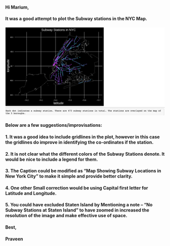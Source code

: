 #### Hi Marium,
#### It was a good attempt to plot the Subway stations in the NYC Map. 

![solarpalette](Subway_map.png)
#### Below are a few suggestions/improvisations:
#### 1. It was a good idea to include gridlines in the plot, however in this case the gridlines do improve in identifying the co-ordinates if the station.
#### 2. It is not clear what the different colors of the Subway Stations denote. It would be nice to include a legend for them.
#### 3. The Caption could be modified as “Map Showing Subway Locations in New York City” to make it simple and provide better clarity.
#### 4. One other Small correction would be using Capital first letter for Latitude and Longitude.
#### 5. You could have excluded Staten Island by Mentioning a note – “No Subway Stations at Staten Island” to have zoomed in increased the resolution of the image and make effective use of space.
#### Best,
#### Praveen
